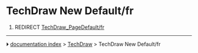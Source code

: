 # TechDraw New Default/fr
1.  REDIRECT [TechDraw_PageDefault/fr](TechDraw_PageDefault/fr.md)



---
⏵ [documentation index](../README.md) > [TechDraw](TechDraw_Workbench.md) > TechDraw New Default/fr
